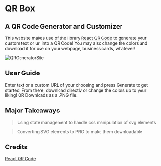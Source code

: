 # QR Box

## A QR Code Generator and Customizer
 
This website makes use of the library [React QR Code](https://www.npmjs.com/package/react-qr-code) to generate your custom text or url into a QR Code! You may also change the colors and download it for use on your webpage, business cards, whatever!

![QRGeneratorSite](https://github.com/Ocn-W/qr-code-generator/assets/112736754/f9b6b6d1-6aff-4369-88db-1c6670e2c8ee)

## User Guide

Enter text or a custom URL of your choosing and press Generate to get started! From there, download directly or change the colors up to your liking! QR Downloads as a .PNG file.

## Major Takeaways

> Using state management to handle css manipulation of svg elements

> Converting SVG elements to PNG to make them downloadable

## Credits

[React QR Code](https://www.npmjs.com/package/react-qr-code)
